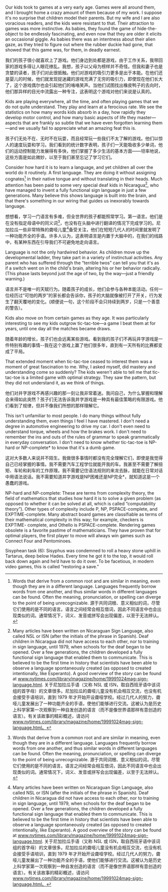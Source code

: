 Our kids took to games at a very early age. Games were all around them, and I brought home a crazy amount of them because of my work. I suppose it's no surprise that children model their parents. But my wife and I are also voracious readers, and the kids were resistant to that. Their attraction to games was more instinctive. As babies, they found the game of hide-the-object to be endlessly fascinating, and even now that they are older it elicits an occasional giggle. As babies there was an intentness about their alien gaze, as they tried to figure out where the rubber duckie had gone, that showed that this game was, for them, in deadly earnest.

我们的孩子很小就喜欢上了游戏。他们身边到处都是游戏，由于工作关系，我带回家的游戏多得让人眼花缭乱。我想，孩子以父母为榜样并不奇怪。但我和妻子也是贪婪的读者，孩子们对此很抵触。他们对游戏的吸引力更多是出于本能。在他们还是婴儿的时候，他们就发现捉迷藏的游戏充满了无穷的吸引力，即使现在他们长大了，这个游戏偶尔也会引起他们的咯咯笑声。当他们试图找出橡皮鸭子的去向时，他们那异样的目光中流露出一种专注，这表明这个游戏对他们来说是认真的。

Kids are playing everywhere, all the time, and often playing games that we do not quite understand. They play and learn at a ferocious rate. We see the statistics on how many words kids absorb in a day, how rapidly they develop motor control, and how many basic aspects of life they master—aspects that are frankly so subtle that we have even forgotten learning them—and we usually fail to appreciate what an amazing feat this is.

孩子们无处不在、无时不在玩耍，而且经常玩一些我们不太了解的游戏。他们以惊人的速度玩耍和学习。我们看到的统计数字表明，孩子们一天能吸收多少单词，他们的运动控制能力发展得有多快，他们掌握了多少生活的基本方面——坦率地说，这些方面是如此微妙，以至于我们甚至忘记了学习它们。

Consider how hard it is to learn a language, and yet children all over the world do it routinely. A first language. They are doing it without assigning cognates[^cognates] in their native tongue and without translating in their heads. Much attention has been paid to some very special deaf kids in Nicaragua[^deaf_kids_in_nicaragua], who have managed to invent a fully functional sign language in just a few generations. Many believe this shows language is built into the brain, and that there's something in our wiring that guides us inexorably towards language.

想想看，学习一门语言有多难，但全世界的孩子都能照常学习。第一语言。他们是在没有指定母语中的同义词[^cognates]，也没有在头脑中进行翻译的情况下完成学习的。尼加拉瓜一些非常特殊的聋哑儿童[^deaf_kids_in_nicaragua]备受关注，他们在短短几代人的时间里就发明了一种功能齐全的手语。许多人认为，这表明语言是内置于大脑中的，在我们的线路中，有某种东西在引导我们不可避免地走向语言。

[^cognates]: Words that derive from a common root and are similar in meaning, even though they are in a different language. Languages frequently borrow words from one another, and thus similar words in different languages can be found. Often the meaning, pronunciation, or spelling can diverge to the point of being unrecognizable. 源于共同词根、意义相似的词，尽管它们使用的是不同的语言。语言之间经常会相互借词，因此不同语言中也会出现类似的词。通常情况下，词义、发音或拼写会出现偏差，以至于无法辨认。

Language is not the only hardwired behavior. As children move up the developmental ladder, they take part in a variety of instinctual activities. Any parent who has suffered through the “terrible twos” can tell you that it's as if a switch went on in the child's brain, altering his or her behavior radically. (This phase lasts beyond just the age of two, by the way—just a friendly warning.)

语言并不是唯一的天赋行为。随着孩子的成长，他们会参与各种本能活动。任何一位经历过“可怕的两岁”的家长都会告诉你，孩子的大脑就像被打开了开关，行为发生了翻天覆地的变化。(顺便说一句，这个阶段不会只持续到两岁，只是一个善意的警告）。

Kids also move on from certain games as they age. It was particularly interesting to see my kids outgrow tic-tac-toe—a game I beat them at for years, until one day all the matches became draws.

随着年龄的增长，孩子们也会远离某些游戏。看到我的孩子们不再玩井字游戏是一件特别有趣的事情--我在这个游戏上赢了他们很多年，直到有一天所有的比赛都变成了平局。

That extended moment when tic-tac-toe ceased to interest them was a moment of great fascination to me. Why, I asked myself, did mastery and understanding come so suddenly? The kids weren't able to tell me that tic-tac-toe is a limited game with optimal strategy. They saw the pattern, but they did not understand it, as we think of things.

他们对井字游戏不再感兴趣的那一刻让我非常着迷。我问自己，为什么掌握和理解会来得如此突然？孩子们无法告诉我井字游戏是一种具有最佳策略的有限游戏。他们看到了规律，但并不像我们所想的那样理解它。

This isn't unfamiliar to most people. I do many things without fully understanding them, even things I feel I have mastered. I don't need a degree in automotive engineering to drive my car. I don't even need to understand torque, wheels and how the brakes work. I don't need to remember the ins and outs of the rules of grammar to speak grammatically in everyday conversation. I don't need to know whether tic-tac-toe is NP-hard or NP-complete* to know that it's a dumb game.

这对大多数人来说并不陌生。我做很多事情时都没有完全理解它们，即使是我觉得自己已经掌握的事情。我不需要汽车工程学位就能开我的车。我甚至不需要了解扭矩、车轮和刹车的工作原理。我不需要记住语法规则的来龙去脉，就能在日常对话中用语法说话。我不需要知道井字游戏是NP困难还是NP完全*，就知道这是一个愚蠢的游戏。

[^deaf_kids_in_nicaragua]: Many articles have been written on Nicaraguan Sign Language, also called NSL or ISN (after the initials of the phrase in Spanish). Deaf children in Nicaragua did not have access to each other, nor to training in sign language, until 1979, when schools for the deaf began to be opened. Over a few generations, the children developed a fully functional sign language that enabled them to communicate. This is believed to be the first time in history that scientists have been able to observe a language spontaneously created (as opposed to created intentionally, like Esperanto). A good overview of the story can be found at www.nytimes.com/library/magazine/home/19991024mag-sign-language.html. 关于尼加拉瓜手语（又称 NSL 或 ISN，取自西班牙语中该词组的首字母）的文章很多。尼加拉瓜的聋哑儿童没有机会相互交流，也没有机会接受手语培训，直到 1979 年才开始开设聋哑学校。经过几代人的努力，聋哑儿童发展出了一种功能齐全的手语，使他们能够进行交流。这被认为是历史上科学家第一次观察到一种自发创造的语言（而不是像世界语那样有意创造的语言）。有关该故事的精彩概述，请访问 www.nytimes.com/library/magazine/home/19991024mag-sign-language.html。

NP-hard and NP-complete: These are terms from complexity theory, the field of mathematics that studies how hard it is to solve a given problem (as opposed to whether it can be solved at all, which is called “computability theory”). Other types of complexity include P, NP, PSPACE-complete, and EXPTIME-complete. Many abstract board games are classifiable as terms of their mathematical complexity in this way; for example, checkers is EXPTIME- complete, and Othello is PSPACE-complete. Rendering games obsolete is a favorite pastime of mathematicians. They have proven that for optimal players, the first player to move will always win games such as Connect Four and Pentominoes.

Sisyphean task (6): Sisyphus was condemned to roll a heavy stone uphill in Tartarus, deep below Hades. Every time he got it to the top, it would roll back down again and he’d have to do it over. To be facetious, in modern video games, this is called “restoring a save.”